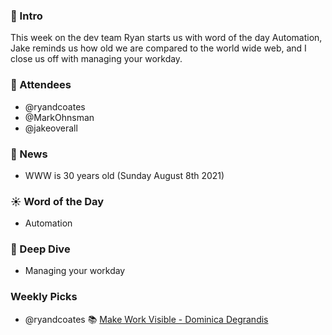 ### 📓 Intro
This week on the dev team Ryan starts us with word of the day Automation, Jake reminds us how old we are compared to the world wide web, and I close us off with managing your workday.

### 👥 Attendees
- @ryandcoates 
- @MarkOhnsman 
- @jakeoverall 

### :newspaper: News
- WWW is 30 years old (Sunday August 8th 2021)

### :sunny: Word of the Day
- Automation

### :brain: Deep Dive
- Managing your workday

### Weekly Picks
- @ryandcoates  :books: [Make Work Visible - Dominica Degrandis](https://itrevolution.com/book/making-work-visible/)
